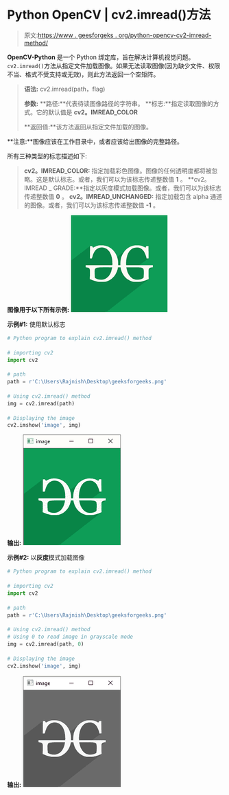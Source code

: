 # Python OpenCV | cv2.imread()方法

> 原文:[https://www . geesforgeks . org/python-opencv-cv2-imread-method/](https://www.geeksforgeeks.org/python-opencv-cv2-imread-method/)

**OpenCV-Python** 是一个 Python 绑定库，旨在解决计算机视觉问题。
`cv2.imread()`方法从指定文件加载图像。如果无法读取图像(因为缺少文件、权限不当、格式不受支持或无效)，则此方法返回一个空矩阵。

> **语法:** cv2.imread(path，flag)
> 
> **参数:**
> **路径:**代表待读图像路径的字符串。
> **标志:**指定读取图像的方式。它的默认值是 **cv2。IMREAD_COLOR**
> 
> **返回值:**该方法返回从指定文件加载的图像。

**注意:**图像应该在工作目录中，或者应该给出图像的完整路径。

所有三种类型的标志描述如下:

> **cv2。IMREAD_COLOR:** 指定加载彩色图像。图像的任何透明度都将被忽略。这是默认标志。或者，我们可以为该标志传递整数值 **1** 。
> **cv2。IMREAD _ GRADE:**指定以灰度模式加载图像。或者，我们可以为该标志传递整数值 **0** 。
> **cv2。IMREAD_UNCHANGED:** 指定加载包含 alpha 通道的图像。或者，我们可以为该标志传递整数值 **-1** 。

**图像用于以下所有示例:**
![](img/c8773af5d93591c46b33a4bf4342545d.png)

**示例#1:** 使用默认标志

```py
# Python program to explain cv2.imread() method

# importing cv2 
import cv2

# path
path = r'C:\Users\Rajnish\Desktop\geeksforgeeks.png'

# Using cv2.imread() method
img = cv2.imread(path)

# Displaying the image
cv2.imshow('image', img)
```

**输出:**
![](img/996f52713f26dd21ef93a947d4ed5ce4.png)

**示例#2:**
以**灰度**模式加载图像

```py
# Python program to explain cv2.imread() method

# importing cv2 
import cv2

# path
path = r'C:\Users\Rajnish\Desktop\geeksforgeeks.png'

# Using cv2.imread() method
# Using 0 to read image in grayscale mode
img = cv2.imread(path, 0)

# Displaying the image
cv2.imshow('image', img)
```

**输出:**
![](img/9eac563803dd3d586b153f5f3a5db1e4.png)